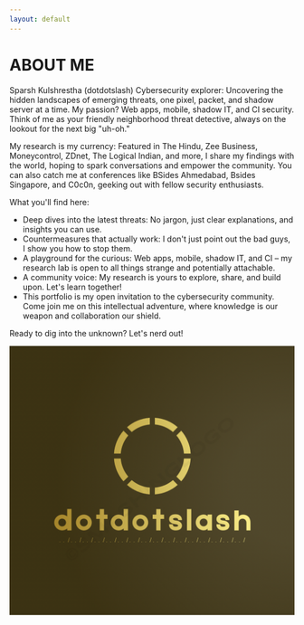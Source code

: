 ```yaml
---
layout: default
---
```


# ABOUT ME

Sparsh Kulshrestha (dotdotslash)
Cybersecurity explorer: Uncovering the hidden landscapes of emerging threats, one pixel, packet, and shadow server at a time. My passion? Web apps, mobile, shadow IT, and CI security. Think of me as your friendly neighborhood threat detective, always on the lookout for the next big "uh-oh."

My research is my currency: Featured in The Hindu, Zee Business, Moneycontrol, ZDnet, The Logical Indian, and more, I share my findings with the world, hoping to spark conversations and empower the community. You can also catch me at conferences like BSides Ahmedabad, Bsides Singapore, and C0c0n, geeking out with fellow security enthusiasts.

What you'll find here:

* Deep dives into the latest threats: No jargon, just clear explanations, and insights you can use.
* Countermeasures that actually work: I don't just point out the bad guys, I show you how to stop them.
* A playground for the curious: Web apps, mobile, shadow IT, and CI – my research lab is open to all things strange and potentially attachable.
* A community voice: My research is yours to explore, share, and build upon. Let's learn together!
* This portfolio is my open invitation to the cybersecurity community. Come join me on this intellectual adventure, where knowledge is our weapon and collaboration our shield.

Ready to dig into the unknown? Let's nerd out!


![logo](https://github.com/sparshkulshrestha/sparshkulshrestha.github.io/blob/main/favicon.png)



